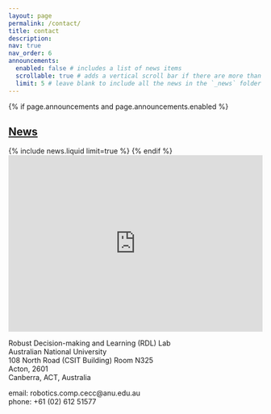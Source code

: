 ```yaml
---
layout: page
permalink: /contact/
title: contact
description:
nav: true
nav_order: 6
announcements:
  enabled: false # includes a list of news items
  scrollable: true # adds a vertical scroll bar if there are more than 3 news items
  limit: 5 # leave blank to include all the news in the `_news` folder
---
```


<!-- News -->

{% if page.announcements and page.announcements.enabled %}

<h2>
    <a href="{{ '/news/' | relative_url }}" style="color: inherit">News</a>
</h2>
{% include news.liquid limit=true %}
{% endif %}

<div class="container">
  <div class="row justify-content-center">
    <!-- Map column -->
    <div class="col-md-6 mb-3">
      <div class="embed-responsive embed-responsive-16by9">
        <iframe 
          src="https://www.google.com/maps/embed?pb=!1m18!1m12!1m3!1d3257.2434520720676!2d149.1178092755103!3d-35.275072893263115!2m3!1f0!2f0!3f0!3m2!1i1024!2i768!4f13.1!3m3!1m2!1s0x6b164d5b45f23ad9%3A0xe02446525496b06f!2s108%20North%20Rd%2C%20Acton%20ACT%202601%2C%20Australia!5e0!3m2!1sen!2sid!4v1752047680441!5m2!1sen!2sid"
          width="100%" 
          height="350" 
          style="border:0;" 
          allowfullscreen="" 
          loading="lazy" 
          referrerpolicy="no-referrer-when-downgrade">
        </iframe>        
      </div>
    </div>
    <!-- Text column -->
    <div class="col-md-6 mb-3 d-flex flex-column justify-content-center">
      <div>
        <p>
          Robust Decision-making and Learning (RDL) Lab<br>
          Australian National University<br>
          108 North Road (CSIT Building) Room N325<br>
          Acton, 2601<br>
          Canberra, ACT, Australia
        </p>
        <div class="d-flex align-items-center mb-2">
          <i class="ti ti-mail mr-3" style="font-size: 30px;"></i>
          <span>email: robotics.comp.cecc@anu.edu.au</span>
        </div>
        <div class="d-flex align-items-center">
          <i class="ti ti-phone mr-3" style="font-size: 30px;"></i>
          <span>phone: +61 (02) 612 51577</span>
        </div>
      </div>
    </div>
  </div>
</div>

